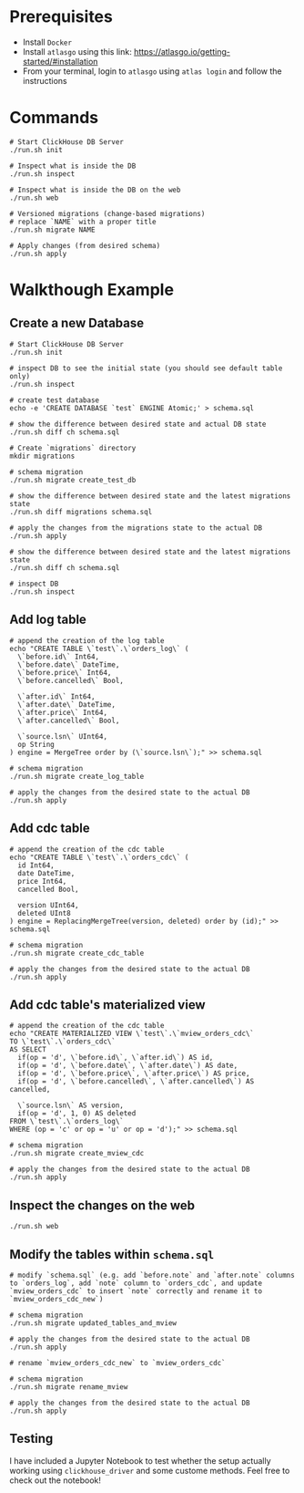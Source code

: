 # Prerequisites
- Install `Docker`
- Install `atlasgo` using this link: https://atlasgo.io/getting-started/#installation
- From your terminal, login to `atlasgo` using `atlas login` and follow the instructions

# Commands
```
# Start ClickHouse DB Server
./run.sh init

# Inspect what is inside the DB
./run.sh inspect

# Inspect what is inside the DB on the web
./run.sh web

# Versioned migrations (change-based migrations)
# replace `NAME` with a proper title
./run.sh migrate NAME

# Apply changes (from desired schema)
./run.sh apply
```

# Walkthough Example
## Create a new Database
```
# Start ClickHouse DB Server
./run.sh init

# inspect DB to see the initial state (you should see default table only)
./run.sh inspect

# create test database
echo -e 'CREATE DATABASE `test` ENGINE Atomic;' > schema.sql

# show the difference between desired state and actual DB state
./run.sh diff ch schema.sql

# Create `migrations` directory
mkdir migrations

# schema migration
./run.sh migrate create_test_db

# show the difference between desired state and the latest migrations state
./run.sh diff migrations schema.sql

# apply the changes from the migrations state to the actual DB
./run.sh apply

# show the difference between desired state and the latest migrations state
./run.sh diff ch schema.sql

# inspect DB
./run.sh inspect
```
## Add log table
```
# append the creation of the log table
echo "CREATE TABLE \`test\`.\`orders_log\` (  
  \`before.id\` Int64,
  \`before.date\` DateTime,
  \`before.price\` Int64,
  \`before.cancelled\` Bool,
  
  \`after.id\` Int64,
  \`after.date\` DateTime,
  \`after.price\` Int64,
  \`after.cancelled\` Bool,
  
  \`source.lsn\` UInt64,
  op String
) engine = MergeTree order by (\`source.lsn\`);" >> schema.sql

# schema migration
./run.sh migrate create_log_table

# apply the changes from the desired state to the actual DB
./run.sh apply
```
## Add cdc table
```
# append the creation of the cdc table
echo "CREATE TABLE \`test\`.\`orders_cdc\` (
  id Int64,
  date DateTime,
  price Int64,
  cancelled Bool,
  
  version UInt64,
  deleted UInt8
) engine = ReplacingMergeTree(version, deleted) order by (id);" >> schema.sql

# schema migration
./run.sh migrate create_cdc_table

# apply the changes from the desired state to the actual DB
./run.sh apply
```

## Add cdc table's materialized view
```
# append the creation of the cdc table
echo "CREATE MATERIALIZED VIEW \`test\`.\`mview_orders_cdc\`
TO \`test\`.\`orders_cdc\`
AS SELECT
  if(op = 'd', \`before.id\`, \`after.id\`) AS id,
  if(op = 'd', \`before.date\`, \`after.date\`) AS date,
  if(op = 'd', \`before.price\`, \`after.price\`) AS price,
  if(op = 'd', \`before.cancelled\`, \`after.cancelled\`) AS cancelled,
  
  \`source.lsn\` AS version,
  if(op = 'd', 1, 0) AS deleted
FROM \`test\`.\`orders_log\`
WHERE (op = 'c' or op = 'u' or op = 'd');" >> schema.sql

# schema migration
./run.sh migrate create_mview_cdc

# apply the changes from the desired state to the actual DB
./run.sh apply
```

## Inspect the changes on the web
```
./run.sh web
```

## Modify the tables within `schema.sql`
```
# modify `schema.sql` (e.g. add `before.note` and `after.note` columns to `orders_log`, add `note` column to `orders_cdc`, and update `mview_orders_cdc` to insert `note` correctly and rename it to `mview_orders_cdc_new`)

# schema migration
./run.sh migrate updated_tables_and_mview

# apply the changes from the desired state to the actual DB
./run.sh apply

# rename `mview_orders_cdc_new` to `mview_orders_cdc`

# schema migration
./run.sh migrate rename_mview

# apply the changes from the desired state to the actual DB
./run.sh apply
```

## Testing

I have included a Jupyter Notebook to test whether the setup actually working using `clickhouse_driver` and some custome methods. Feel free to check out the notebook!
